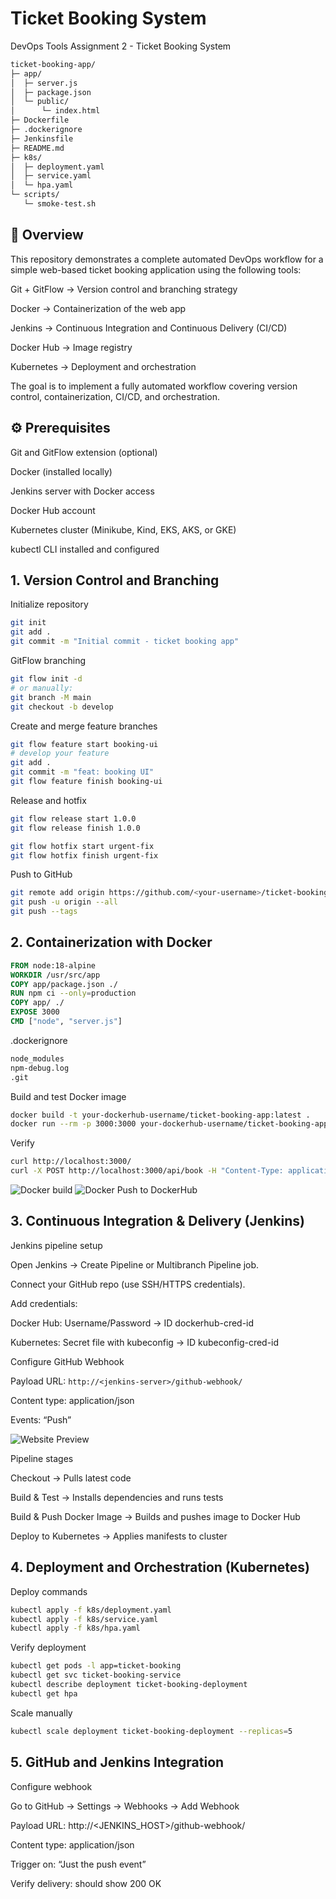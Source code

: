 # Ticket Booking System

DevOps Tools Assignment 2 - Ticket Booking System

```sh
ticket-booking-app/
├─ app/
│  ├─ server.js
│  ├─ package.json
│  └─ public/
│      └─ index.html
├─ Dockerfile
├─ .dockerignore
├─ Jenkinsfile
├─ README.md
├─ k8s/
│  ├─ deployment.yaml
│  ├─ service.yaml
│  └─ hpa.yaml
└─ scripts/
   └─ smoke-test.sh
```

## 📘 Overview

This repository demonstrates a complete automated DevOps workflow for a simple web-based ticket booking application using the following tools:

Git + GitFlow → Version control and branching strategy

Docker → Containerization of the web app

Jenkins → Continuous Integration and Continuous Delivery (CI/CD)

Docker Hub → Image registry

Kubernetes → Deployment and orchestration

The goal is to implement a fully automated workflow covering version control, containerization, CI/CD, and orchestration.

## ⚙️ Prerequisites

Git and GitFlow extension (optional)

Docker (installed locally)

Jenkins server with Docker access

Docker Hub account

Kubernetes cluster (Minikube, Kind, EKS, AKS, or GKE)

kubectl CLI installed and configured

## 1. Version Control and Branching

Initialize repository

```sh
git init
git add .
git commit -m "Initial commit - ticket booking app"
```

GitFlow branching

```sh
git flow init -d
# or manually:
git branch -M main
git checkout -b develop
```

Create and merge feature branches

```sh
git flow feature start booking-ui
# develop your feature
git add .
git commit -m "feat: booking UI"
git flow feature finish booking-ui
```

Release and hotfix

```sh
git flow release start 1.0.0
git flow release finish 1.0.0

git flow hotfix start urgent-fix
git flow hotfix finish urgent-fix
```

Push to GitHub

```sh
git remote add origin https://github.com/<your-username>/ticket-booking-app.git
git push -u origin --all
git push --tags
```

## 2. Containerization with Docker

```Dockerfile
FROM node:18-alpine
WORKDIR /usr/src/app
COPY app/package.json ./
RUN npm ci --only=production
COPY app/ ./
EXPOSE 3000
CMD ["node", "server.js"]
```

.dockerignore

```sh
node_modules
npm-debug.log
.git
```

Build and test Docker image

```sh
docker build -t your-dockerhub-username/ticket-booking-app:latest .
docker run --rm -p 3000:3000 your-dockerhub-username/ticket-booking-app:latest
```

Verify

```sh
curl http://localhost:3000/
curl -X POST http://localhost:3000/api/book -H "Content-Type: application/json" -d '{"name":"Alice","event":"Concert"}'
```

![Docker build](images/docker-build.png)
![Docker Push to DockerHub](images/docker-hub-push.png)

## 3. Continuous Integration & Delivery (Jenkins)

Jenkins pipeline setup

Open Jenkins → Create Pipeline or Multibranch Pipeline job.

Connect your GitHub repo (use SSH/HTTPS credentials).

Add credentials:

Docker Hub: Username/Password → ID dockerhub-cred-id

Kubernetes: Secret file with kubeconfig → ID kubeconfig-cred-id

Configure GitHub Webhook

Payload URL: `http://<jenkins-server>/github-webhook/`

Content type: application/json

Events: “Push”

![Website Preview](images/website.png)

Pipeline stages

Checkout → Pulls latest code

Build & Test → Installs dependencies and runs tests

Build & Push Docker Image → Builds and pushes image to Docker Hub

Deploy to Kubernetes → Applies manifests to cluster

## 4. Deployment and Orchestration (Kubernetes)

Deploy commands

```sh
kubectl apply -f k8s/deployment.yaml
kubectl apply -f k8s/service.yaml
kubectl apply -f k8s/hpa.yaml
```

Verify deployment

```sh
kubectl get pods -l app=ticket-booking
kubectl get svc ticket-booking-service
kubectl describe deployment ticket-booking-deployment
kubectl get hpa
```

Scale manually

```sh
kubectl scale deployment ticket-booking-deployment --replicas=5
```

## 5. GitHub and Jenkins Integration

Configure webhook

Go to GitHub → Settings → Webhooks → Add Webhook

Payload URL: http://<JENKINS_HOST>/github-webhook/

Content type: application/json

Trigger on: “Just the push event”

Verify delivery: should show 200 OK

